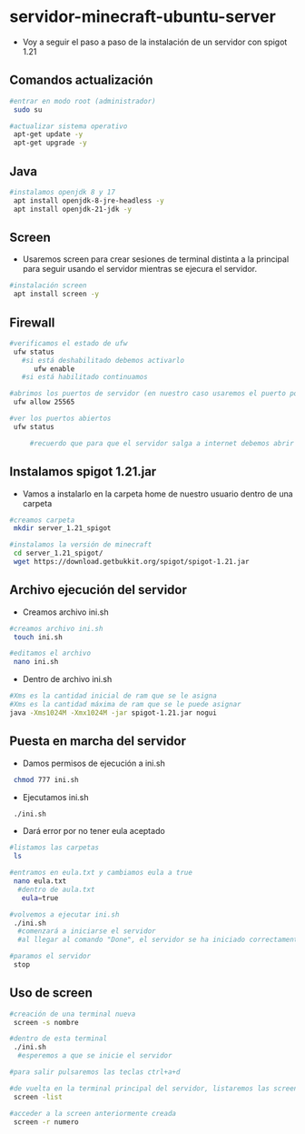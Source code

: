 # servidor-minecraft-ubuntu-server
- Voy a seguir el paso a paso de la instalación de un servidor con spigot 1.21

## Comandos actualización
````bash
#entrar en modo root (administrador)
 sudo su

#actualizar sistema operativo
 apt-get update -y
 apt-get upgrade -y
````

## Java
````bash
#instalamos openjdk 8 y 17
 apt install openjdk-8-jre-headless -y
 apt install openjdk-21-jdk -y
````

## Screen
 - Usaremos screen para crear sesiones de terminal distinta a la principal para seguir usando el servidor mientras se ejecura el servidor.
````bash
#instalación screen
 apt install screen -y
````

## Firewall
````bash
#verificamos el estado de ufw
 ufw status
   #si está deshabilitado debemos activarlo
      ufw enable
   #si está habilitado continuamos

#abrimos los puertos de servidor (en nuestro caso usaremos el puerto por defecto de miencraft 25565)
 ufw allow 25565

#ver los puertos abiertos
 ufw status

     #recuerdo que para que el servidor salga a internet debemos abrir el puerto en el router, apuntando a la ip del servidor
````
## Instalamos spigot 1.21.jar
 - Vamos a instalarlo en la carpeta home de nuestro usuario dentro de una carpeta
````bash
#creamos carpeta
 mkdir server_1.21_spigot

#instalamos la versión de minecraft
 cd server_1.21_spigot/
 wget https://download.getbukkit.org/spigot/spigot-1.21.jar
````

## Archivo ejecución del servidor
 - Creamos archivo ini.sh
````bash
#creamos archivo ini.sh
 touch ini.sh

#editamos el archivo
 nano ini.sh
````
 - Dentro de archivo ini.sh
````bash
#Xms es la cantidad inicial de ram que se le asigna
#Xms es la cantidad máxima de ram que se le puede asignar
java -Xms1024M -Xmx1024M -jar spigot-1.21.jar nogui
````


## Puesta en marcha del servidor
 - Damos permisos de ejecución a ini.sh
````bash
 chmod 777 ini.sh
````
 - Ejecutamos ini.sh
````bash
 ./ini.sh
````
 - Dará error por no tener eula aceptado
````bash
#listamos las carpetas
 ls

#entramos en eula.txt y cambiamos eula a true
 nano eula.txt
  #dentro de aula.txt
   eula=true

#volvemos a ejecutar ini.sh
 ./ini.sh
  #comenzará a iniciarse el servidor
  #al llegar al comando "Done", el servidor se ha iniciado correctamente.

#paramos el servidor
 stop
````

## Uso de screen
````bash
#creación de una terminal nueva
 screen -s nombre

#dentro de esta terminal
 ./ini.sh
  #esperemos a que se inicie el servidor

#para salir pulsaremos las teclas ctrl+a+d

#de vuelta en la terminal principal del servidor, listaremos las screen q hay en funcionamiento
 screen -list

#acceder a la screen anteriormente creada
 screen -r numero
````












